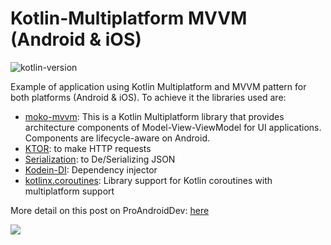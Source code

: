 # Kotlin-Multiplatform MVVM (Android & iOS)
![kotlin-version](https://img.shields.io/badge/kotlin-1.3.50-orange)

Example of application using Kotlin Multiplatform and MVVM pattern for both platforms (Android & iOS). To achieve it the libraries used are:

- [moko-mvvm](https://github.com/icerockdev/moko-mvvm): This is a Kotlin Multiplatform library that provides architecture components of Model-View-ViewModel for UI applications. Components are lifecycle-aware on Android.
- [KTOR](https://github.com/ktorio/ktor): to make HTTP requests
- [Serialization](https://github.com/Kotlin/kotlinx.serialization): to De/Serializing JSON 
- [Kodein-DI](https://github.com/Kodein-Framework/Kodein-DI): Dependency injector
- [kotlinx.coroutines](https://github.com/Kotlin/kotlinx.coroutines): Library support for Kotlin coroutines with multiplatform support

More detail on this post on ProAndroidDev: [here](https://proandroiddev.com/kotlin-multiplatform-mvvm-clean-architecture-f20b99f90b95)

<img src="https://github.com/jarroyoesp/KotlinMultiplatform_MVVM/blob/master/images/KMP_MVVM_Schema.png">
